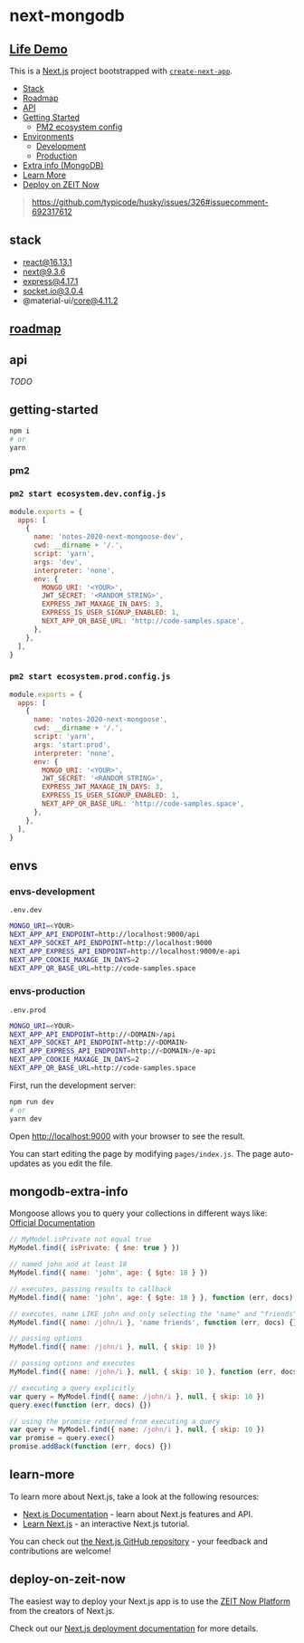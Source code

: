 # next-mongodb

## [Life Demo](http://code-samples.space/)

This is a [Next.js](https://nextjs.org/) project bootstrapped with [`create-next-app`](https://github.com/zeit/next.js/tree/canary/packages/create-next-app).

- [Stack](#stack)
- [Roadmap](#roadmap)
- [API](#api)
- [Getting Started](#getting-started)
  - [PM2 ecosystem config](#pm2)
- [Environments](#envs)
  - [Development](#envs-development)
  - [Production](#envs-production)
- [Extra info (MongoDB)](#mongodb-extra-info)
- [Learn More](#learn-more)
- [Deploy on ZEIT Now](#deploy-on-zeit-now)

> https://github.com/typicode/husky/issues/326#issuecomment-692317612

## stack

- react@16.13.1
- next@9.3.6
- express@4.17.1
- socket.io@3.0.4
- @material-ui/core@4.11.2

## [roadmap](http://code-samples.space/notes/5fd1ee767d536a022794e43e)

## api

_TODO_

## getting-started

```bash
npm i
# or
yarn
```

### pm2

### `pm2 start ecosystem.dev.config.js`

```js
module.exports = {
  apps: [
    {
      name: 'notes-2020-next-mongoose-dev',
      cwd: __dirname + '/.',
      script: 'yarn',
      args: 'dev',
      interpreter: 'none',
      env: {
        MONGO_URI: '<YOUR>',
        JWT_SECRET: '<RANDOM_STRING>',
        EXPRESS_JWT_MAXAGE_IN_DAYS: 3,
        EXPRESS_IS_USER_SIGNUP_ENABLED: 1,
        NEXT_APP_QR_BASE_URL: 'http://code-samples.space',
      },
    },
  ],
}
```

### `pm2 start ecosystem.prod.config.js`

```js
module.exports = {
  apps: [
    {
      name: 'notes-2020-next-mongoose',
      cwd: __dirname + '/.',
      script: 'yarn',
      args: 'start:prod',
      interpreter: 'none',
      env: {
        MONGO_URI: '<YOUR>',
        JWT_SECRET: '<RANDOM_STRING>',
        EXPRESS_JWT_MAXAGE_IN_DAYS: 3,
        EXPRESS_IS_USER_SIGNUP_ENABLED: 1,
        NEXT_APP_QR_BASE_URL: 'http://code-samples.space',
      },
    },
  ],
}
```

## envs

### envs-development

`.env.dev`

```bash
MONGO_URI=<YOUR>
NEXT_APP_API_ENDPOINT=http://localhost:9000/api
NEXT_APP_SOCKET_API_ENDPOINT=http://localhost:9000
NEXT_APP_EXPRESS_API_ENDPOINT=http://localhost:9000/e-api
NEXT_APP_COOKIE_MAXAGE_IN_DAYS=2
NEXT_APP_QR_BASE_URL=http://code-samples.space
```

### envs-production

`.env.prod`

```bash
MONGO_URI=<YOUR>
NEXT_APP_API_ENDPOINT=http://<DOMAIN>/api
NEXT_APP_SOCKET_API_ENDPOINT=http://<DOMAIN>
NEXT_APP_EXPRESS_API_ENDPOINT=http://<DOMAIN>/e-api
NEXT_APP_COOKIE_MAXAGE_IN_DAYS=2
NEXT_APP_QR_BASE_URL=http://code-samples.space
```

First, run the development server:

```bash
npm run dev
# or
yarn dev
```

Open [http://localhost:9000](http://localhost:9000) with your browser to see the result.

You can start editing the page by modifying `pages/index.js`. The page auto-updates as you edit the file.

## mongodb-extra-info

Mongoose allows you to query your collections in different ways like: [Official Documentation](https://mongoosejs.com/docs/api.html#model_Model.find)

```js
// MyModel.isPrivate not equal true
MyModel.find({ isPrivate: { $ne: true } })

// named john and at least 18
MyModel.find({ name: 'john', age: { $gte: 18 } })

// executes, passing results to callback
MyModel.find({ name: 'john', age: { $gte: 18 } }, function (err, docs) {})

// executes, name LIKE john and only selecting the "name" and "friends" fields
MyModel.find({ name: /john/i }, 'name friends', function (err, docs) {})

// passing options
MyModel.find({ name: /john/i }, null, { skip: 10 })

// passing options and executes
MyModel.find({ name: /john/i }, null, { skip: 10 }, function (err, docs) {})

// executing a query explicitly
var query = MyModel.find({ name: /john/i }, null, { skip: 10 })
query.exec(function (err, docs) {})

// using the promise returned from executing a query
var query = MyModel.find({ name: /john/i }, null, { skip: 10 })
var promise = query.exec()
promise.addBack(function (err, docs) {})
```

## learn-more

To learn more about Next.js, take a look at the following resources:

- [Next.js Documentation](https://nextjs.org/docs) - learn about Next.js features and API.
- [Learn Next.js](https://nextjs.org/learn) - an interactive Next.js tutorial.

You can check out [the Next.js GitHub repository](https://github.com/zeit/next.js/) - your feedback and contributions are welcome!

## deploy-on-zeit-now

The easiest way to deploy your Next.js app is to use the [ZEIT Now Platform](https://zeit.co/import?utm_medium=default-template&filter=next.js&utm_source=create-next-app&utm_campaign=create-next-app-readme) from the creators of Next.js.

Check out our [Next.js deployment documentation](https://nextjs.org/docs/deployment) for more details.
